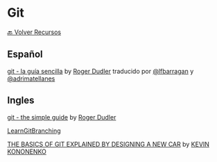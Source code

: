 # Git

[🔙 Volver Recursos](https://vanessamarely.github.io/recursos-frontend/)


## Español

[git - la guía sencilla](https://rogerdudler.github.io/git-guide/index.es.html) by [Roger Dudler](https://twitter.com/rogerdudler) traducido por [@lfbarragan](https://twitter.com/lfbarragan) y [@adrimatellanes](https://twitter.com/adrimatellanes)


## Ingles

[git - the simple guide](https://rogerdudler.github.io/git-guide/) by [Roger Dudler](https://twitter.com/rogerdudler)

[LearnGitBranching](https://learngitbranching.js.org/)

[THE BASICS OF GIT EXPLAINED BY DESIGNING A NEW CAR](https://pixelpioneers.co/blog/2017/git-basics-explained-by-designing-a-new-car) by [KEVIN KONONENKO](https://pixelpioneers.co/pioneers/kevin-kononenko)
